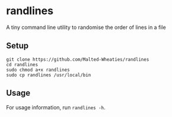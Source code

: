 # randlines
A tiny command line utility to randomise the order of lines in a file

## Setup
```
git clone https://github.com/Malted-Wheaties/randlines
cd randlines
sudo chmod a+x randlines
sudo cp randlines /usr/local/bin
```

## Usage
For usage information, run `randlines -h`.
